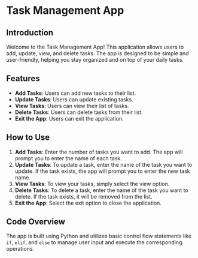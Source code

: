 
# Task Management App

## Introduction
Welcome to the Task Management App! This application allows users to add, update, view, and delete tasks. The app is designed to be simple and user-friendly, helping you stay organized and on top of your daily tasks.

## Features
- **Add Tasks**: Users can add new tasks to their list.
- **Update Tasks**: Users can update existing tasks.
- **View Tasks**: Users can view their list of tasks.
- **Delete Tasks**: Users can delete tasks from their list.
- **Exit the App**: Users can exit the application.

## How to Use
1. **Add Tasks**: Enter the number of tasks you want to add. The app will prompt you to enter the name of each task.
2. **Update Tasks**: To update a task, enter the name of the task you want to update. If the task exists, the app will prompt you to enter the new task name.
3. **View Tasks**: To view your tasks, simply select the view option.
4. **Delete Tasks**: To delete a task, enter the name of the task you want to delete. If the task exists, it will be removed from the list.
5. **Exit the App**: Select the exit option to close the application.

## Code Overview
The app is built using Python and utilizes basic control flow statements like `if`, `elif`, and `else` to manage user input and execute the corresponding operations. 

